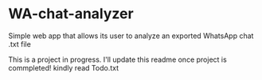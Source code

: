 # WA-chat-analyzer
Simple web app that allows its user to analyze an exported WhatsApp chat .txt file

This is a project in progress. I'll update this readme once project is commpleted! kindly read Todo.txt
